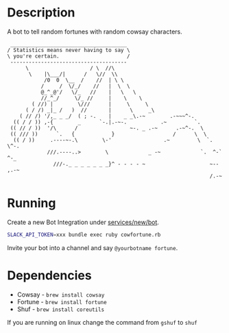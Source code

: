 # Description

A bot to tell random fortunes with random cowsay characters.

```
 ______________________________________ 
/ Statistics means never having to say \
\ you're certain.                      /
 -------------------------------------- 
      \                    / \  //\
       \    |\___/|      /   \//  \\
            /0  0  \__  /    //  | \ \    
           /     /  \/_/    //   |  \  \  
           @_^_@'/   \/_   //    |   \   \ 
           //_^_/     \/_ //     |    \    \
        ( //) |        \///      |     \     \
      ( / /) _|_ /   )  //       |      \     _\
    ( // /) '/,_ _ _/  ( ; -.    |    _ _\.-~        .-~~~^-.
  (( / / )) ,-{        _      `-.|.-~-.           .~         `.
 (( // / ))  '/\      /                 ~-. _ .-~      .-~^-.  \
 (( /// ))      `.   {            }                   /      \  \
  (( / ))     .----~-.\        \-'                 .~         \  `. \^-.
             ///.----..>        \             _ -~             `.  ^-`  ^-_
               ///-._ _ _ _ _ _ _}^ - - - - ~                     ~-- ,.-~
                                                                  /.-~
```

# Running

Create a new Bot Integration under [services/new/bot](http://slack.com/services/new/bot).

```bash
SLACK_API_TOKEN=xxx bundle exec ruby cowfortune.rb
```

Invite your bot into a channel and say `@yourbotname fortune`.

# Dependencies

* Cowsay - `brew install cowsay`
* Fortune - `brew install fortune`
* Shuf - `brew install coreutils`

If you are running on linux change the command from `gshuf` to `shuf`
